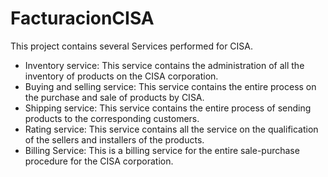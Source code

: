 # FacturacionCISA

This project contains several Services performed for CISA.
- Inventory service: This service contains the administration of all the inventory of products on the CISA corporation.
- Buying and selling service: This service contains the entire process on the purchase and sale of products by CISA.
- Shipping service: This service contains the entire process of sending products to the corresponding customers.
- Rating service: This service contains all the service on the qualification of the sellers and installers of the products.
- Billing Service: This is a billing service for the entire sale-purchase procedure for the CISA corporation.
